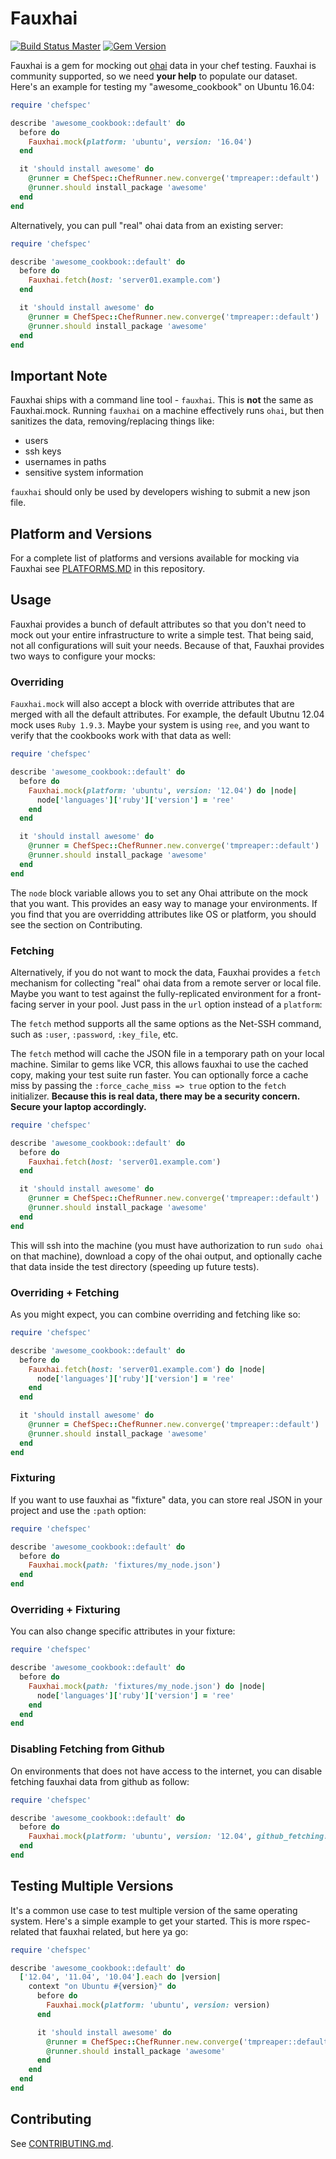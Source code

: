 # Fauxhai

[![Build Status Master](https://travis-ci.org/customink/fauxhai.svg?branch=master)](https://travis-ci.org/customink/fauxhai) [![Gem Version](https://badge.fury.io/rb/fauxhai.svg)](https://badge.fury.io/rb/fauxhai)

Fauxhai is a gem for mocking out [ohai](https://github.com/chef/ohai) data in your chef testing. Fauxhai is community supported, so we need **your help** to populate our dataset. Here's an example for testing my "awesome_cookbook" on Ubuntu 16.04:

```ruby
require 'chefspec'

describe 'awesome_cookbook::default' do
  before do
    Fauxhai.mock(platform: 'ubuntu', version: '16.04')
  end

  it 'should install awesome' do
    @runner = ChefSpec::ChefRunner.new.converge('tmpreaper::default')
    @runner.should install_package 'awesome'
  end
end
```

Alternatively, you can pull "real" ohai data from an existing server:

```ruby
require 'chefspec'

describe 'awesome_cookbook::default' do
  before do
    Fauxhai.fetch(host: 'server01.example.com')
  end

  it 'should install awesome' do
    @runner = ChefSpec::ChefRunner.new.converge('tmpreaper::default')
    @runner.should install_package 'awesome'
  end
end
```

## Important Note

Fauxhai ships with a command line tool - `fauxhai`. This is **not** the same as Fauxhai.mock. Running `fauxhai` on a machine effectively runs `ohai`, but then sanitizes the data, removing/replacing things like:

- users
- ssh keys
- usernames in paths
- sensitive system information

`fauxhai` should only be used by developers wishing to submit a new json file.

## Platform and Versions

For a complete list of platforms and versions available for mocking via Fauxhai see [PLATFORMS.MD](https://github.com/customink/fauxhai/blob/master/PLATFORMS.md) in this repository.

## Usage

Fauxhai provides a bunch of default attributes so that you don't need to mock out your entire infrastructure to write a simple test. That being said, not all configurations will suit your needs. Because of that, Fauxhai provides two ways to configure your mocks:

### Overriding

`Fauxhai.mock` will also accept a block with override attributes that are merged with all the default attributes. For example, the default Ubutnu 12.04 mock uses `Ruby 1.9.3`. Maybe your system is using `ree`, and you want to verify that the cookbooks work with that data as well:

```ruby
require 'chefspec'

describe 'awesome_cookbook::default' do
  before do
    Fauxhai.mock(platform: 'ubuntu', version: '12.04') do |node|
      node['languages']['ruby']['version'] = 'ree'
    end
  end

  it 'should install awesome' do
    @runner = ChefSpec::ChefRunner.new.converge('tmpreaper::default')
    @runner.should install_package 'awesome'
  end
end
```

The `node` block variable allows you to set any Ohai attribute on the mock that you want. This provides an easy way to manage your environments. If you find that you are overridding attributes like OS or platform, you should see the section on Contributing.

### Fetching

Alternatively, if you do not want to mock the data, Fauxhai provides a `fetch` mechanism for collecting "real" ohai data from a remote server or local file. Maybe you want to test against the fully-replicated environment for a front-facing server in your pool. Just pass in the `url` option instead of a `platform`:

The `fetch` method supports all the same options as the Net-SSH command, such as `:user`, `:password`, `:key_file`, etc.

The `fetch` method will cache the JSON file in a temporary path on your local machine. Similar to gems like VCR, this allows fauxhai to use the cached copy, making your test suite run faster. You can optionally force a cache miss by passing the `:force_cache_miss => true` option to the `fetch` initializer. **Because this is real data, there may be a security concern. Secure your laptop accordingly.**

```ruby
require 'chefspec'

describe 'awesome_cookbook::default' do
  before do
    Fauxhai.fetch(host: 'server01.example.com')
  end

  it 'should install awesome' do
    @runner = ChefSpec::ChefRunner.new.converge('tmpreaper::default')
    @runner.should install_package 'awesome'
  end
end
```

This will ssh into the machine (you must have authorization to run `sudo ohai` on that machine), download a copy of the ohai output, and optionally cache that data inside the test directory (speeding up future tests).

### Overriding + Fetching

As you might expect, you can combine overriding and fetching like so:

```ruby
require 'chefspec'

describe 'awesome_cookbook::default' do
  before do
    Fauxhai.fetch(host: 'server01.example.com') do |node|
      node['languages']['ruby']['version'] = 'ree'
    end
  end

  it 'should install awesome' do
    @runner = ChefSpec::ChefRunner.new.converge('tmpreaper::default')
    @runner.should install_package 'awesome'
  end
end
```

### Fixturing

If you want to use fauxhai as "fixture" data, you can store real JSON in your project and use the `:path` option:

```ruby
require 'chefspec'

describe 'awesome_cookbook::default' do
  before do
    Fauxhai.mock(path: 'fixtures/my_node.json')
  end
end
```

### Overriding + Fixturing

You can also change specific attributes in your fixture:

```ruby
require 'chefspec'

describe 'awesome_cookbook::default' do
  before do
    Fauxhai.mock(path: 'fixtures/my_node.json') do |node|
      node['languages']['ruby']['version'] = 'ree'
    end
  end
end
```

### Disabling Fetching from Github

On environments that does not have access to the internet, you can disable fetching fauxhai data from github as follow:

```ruby
require 'chefspec'

describe 'awesome_cookbook::default' do
  before do
    Fauxhai.mock(platform: 'ubuntu', version: '12.04', github_fetching: false)
  end
end
```

## Testing Multiple Versions

It's a common use case to test multiple version of the same operating system. Here's a simple example to get your started. This is more rspec-related that fauxhai related, but here ya go:

```ruby
require 'chefspec'

describe 'awesome_cookbook::default' do
  ['12.04', '11.04', '10.04'].each do |version|
    context "on Ubuntu #{version}" do
      before do
        Fauxhai.mock(platform: 'ubuntu', version: version)
      end

      it 'should install awesome' do
        @runner = ChefSpec::ChefRunner.new.converge('tmpreaper::default')
        @runner.should install_package 'awesome'
      end
    end
  end
end
```

## Contributing

See [CONTRIBUTING.md](https://github.com/customink/fauxhai/blob/master/CONTRIBUTING.md).
